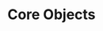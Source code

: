 ---
title: Core Objects
product-type: "connect"
content-type: "api-doc"
order: 6

include: developers/api-object.html
---